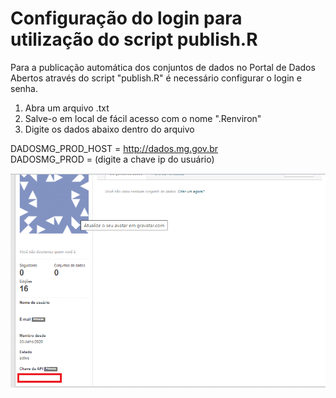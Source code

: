 # Configuração do login para utilização do script publish.R

Para a publicação automática dos conjuntos de dados no Portal de Dados Abertos através do script "publish.R" é necessário configurar o login e senha.

1. Abra um arquivo .txt
2. Salve-o em local de fácil acesso com o nome ".Renviron"
3. Digite os dados abaixo dentro do arquivo

DADOSMG_PROD_HOST = http://dados.mg.gov.br   
DADOSMG_PROD = (digite a chave ip do usuário)

![](static/chave-ip.png)
